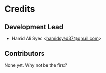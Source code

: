 # Credits

## Development Lead

-   Hamid Ali Syed \<<hamidsyed37@gmail.com>\>

## Contributors

None yet. Why not be the first?
